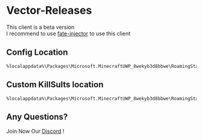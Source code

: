 # Vector-Releases
This client is a beta version  
I recommend to use [fate-injector](https://github.com/fligger/FateInjector) to use this client  

## Config Location
```
%localappdata%\Packages\Microsoft.MinecraftUWP_8wekyb3d8bbwe\RoamingState\Vector\configs
```

## Custom KillSults location
```
%localappdata%\Packages\Microsoft.MinecraftUWP_8wekyb3d8bbwe\RoamingState\Vector\custom_message.txt
```

## Any Questions?
Join Now Our [Discord](https://discord.gg/vector) !
